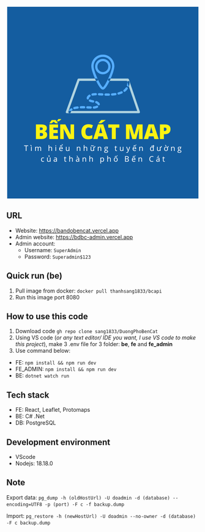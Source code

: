 <p align="center">
  <img src="./BenCatMap.png" alt="Ứng dụng bản đồ thành phố Bến Cát">
</p>

## URL

- Website: https://bandobencat.vercel.app
- Admin website: https://bdbc-admin.vercel.app
- Admin account:
  - Username: `SuperAdmin`
  - Password: `Superadmin$123`

## Quick run (be)

1. Pull image from docker: `docker pull thanhsang1833/bcapi`
2. Run this image port 8080

## How to use this code

1. Download code `gh repo clone sang1833/DuongPhoBenCat`
2. Using VS code (_or any text editor/ IDE you want, I use VS code to make this project_), make 3 .env file for 3 folder: **be**, **fe** and **fe_admin**
3. Use command below:

- FE: `npm install && npm run dev`
- FE_ADMIN: `npm install && npm run dev`
- BE: `dotnet watch run`

## Tech stack

- FE: React, Leaflet, Protomaps
- BE: C# .Net
- DB: PostgreSQL

## Development environment

- VScode
- Nodejs: 18.18.0

## Note

Export data:
`pg_dump -h (oldHostUrl) -U doadmin -d (database) --encoding=UTF8 -p (port) -F c -f backup.dump`

Import:
`pg_restore -h (newHostUrl) -U doadmin --no-owner -d (database) -F c backup.dump`
